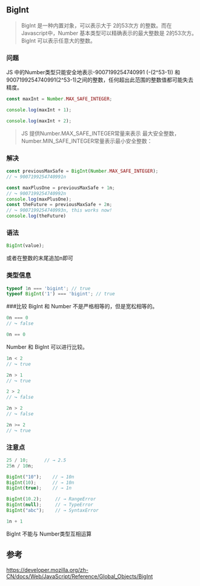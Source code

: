 ## BigInt
> BigInt 是一种内置对象，可以表示大于 2的53次方 的整数。而在Javascript中，Number 基本类型可以精确表示的最大整数是 2的53次方。BigInt 可以表示任意大的整数。
### 问题
JS 中的Number类型只能安全地表示-9007199254740991 (-(2^53-1)) 和9007199254740991(2^53-1)之间的整数，任何超出此范围的整数值都可能失去精度。
```js
const maxInt = Number.MAX_SAFE_INTEGER;

console.log(maxInt + 1);        

console.log(maxInt + 2);     
```
>JS 提供Number.MAX_SAFE_INTEGER常量来表示 最大安全整数，Number.MIN_SAFE_INTEGER常量表示最小安全整数：

### 解决
```js
const previousMaxSafe = BigInt(Number.MAX_SAFE_INTEGER);
// ↪ 9007199254740991n

const maxPlusOne = previousMaxSafe + 1n;
// ↪ 9007199254740992n
console.log(maxPlusOne);
const theFuture = previousMaxSafe + 2n;
// ↪ 9007199254740993n, this works now!
console.log(theFuture)
```
### 语法
```js
BigInt(value);
```
或者在整数的末尾追加n即可

### 类型信息
```js
typeof 1n === 'bigint'; // true
typeof BigInt('1') === 'bigint'; // true
```
###比较
BigInt 和 Number 不是严格相等的，但是宽松相等的。
```js
0n === 0
// ↪ false

0n == 0
```
Number 和 BigInt 可以进行比较。
```js
1n < 2
// ↪ true

2n > 1
// ↪ true

2 > 2
// ↪ false

2n > 2
// ↪ false

2n >= 2
// ↪ true
```
### 注意点
```js
25 / 10;      // → 2.5
25n / 10n;   

BigInt("10");    // → 10n
BigInt(10);      // → 10n
BigInt(true);    // → 1n

BigInt(10.2);     // → RangeError
BigInt(null);     // → TypeError
BigInt("abc");    // → SyntaxError

1n + 1
```
BigInt 不能与 Number类型互相运算

## 参考
https://developer.mozilla.org/zh-CN/docs/Web/JavaScript/Reference/Global_Objects/BigInt